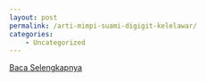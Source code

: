 ```yaml
---
layout: post
permalink: /arti-mimpi-suami-digigit-kelelawar/
categories:
    - Uncategorized
---
```


[Baca Selengkapnya](/06)